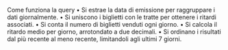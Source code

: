 Come funziona la query
•	Si estrae la data di emissione per raggruppare i dati giornalmente.
•	Si uniscono i biglietti con le tratte per ottenere i ritardi associati.
•	Si conta il numero di biglietti venduti ogni giorno.
•	Si calcola il ritardo medio per giorno, arrotondato a due decimali.
•	Si ordinano i risultati dal più recente al meno recente, limitandoli agli ultimi 7 giorni.
